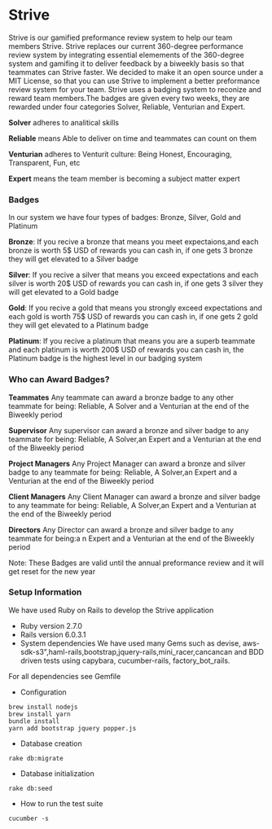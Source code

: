 # Strive
Strive is our gamified preformance review system to help our team members Strive.
Strive replaces our current 360-degree performance review system by integrating essential elemements of the 360-degree system and gamifing it to deliver feedback by a biweekly basis so that teammates can Strive faster.
We decided to make it an open source under a MIT License, 
so that you can use Strive to implement a better preformance review system for your team.
Strive uses a badging system to reconize and reward team members.The badges are given every two weeks,
they are rewarded under four categories Solver, Reliable, Venturian and Expert.

**Solver** adheres to analitical skills

**Reliable** means Able to deliver on time and teammates can count on them 

**Venturian** adheres to Venturit culture: Being Honest, Encouraging, Transparent, Fun, etc

**Expert**  means the team member is becoming a subject matter expert

### Badges
In our system we have four types of badges: Bronze, Silver, Gold and Platinum

**Bronze**: If you recive a bronze that means you meet expectaions,and each bronze is worth 5$ USD of rewards you can cash in, if one gets 3 bronze they will get elevated to a Silver badge

**Silver**: If you recive a silver that means you exceed expectations and each silver is worth 20$ USD of rewards you can cash in, if one gets 3 silver they will get elevated to a Gold badge 

**Gold**: If you recive a gold that means you strongly exceed expectations and each gold is worth 75$ USD of rewards you can cash in, if one gets 2 gold they will get elevated to a Platinum badge 

**Platinum**: If you recive a platinum that means you are a superb teammate and each platinum is worth 200$ USD of rewards you can cash in, the Platinum badge is the highest level in our badging system

### Who can Award Badges?

**Teammates** Any teammate can award a bronze badge to any other teammate for being: Reliable, A Solver and a Venturian at the end of the Biweekly period

**Supervisor** Any supervisor can award a bronze and silver badge to any teammate for being: Reliable, A Solver,an Expert
 and a Venturian at the end of the Biweekly period

**Project Managers** Any Project Manager can award a bronze and silver badge to any teammate for being: Reliable, A Solver,an Expert and a Venturian at the end of the Biweekly period

**Client Managers** Any Client Manager can award a bronze and silver badge to any teammate for being: Reliable, A Solver,an Expert and a Venturian at the end of the Biweekly period

**Directors** Any Director can award a bronze and silver badge to any teammate for being:a n Expert and a Venturian at the end of the Biweekly period


Note: These Badges are valid until the annual preformance review and it will get reset for the new year

### Setup Information

We have used Ruby on Rails to develop the Strive application

* Ruby version
 2.7.0 
* Rails version
 6.0.3.1
* System dependencies
We have used many Gems such as devise, aws-sdk-s3",haml-rails,bootstrap,jquery-rails,mini_racer,cancancan and BDD driven tests using capybara, cucumber-rails, factory_bot_rails.

For all dependencies see Gemfile

* Configuration
```
brew install nodejs
brew install yarn
bundle install
yarn add bootstrap jquery popper.js
```

* Database creation

```
rake db:migrate
```
* Database initialization
```
rake db:seed
```
* How to run the test suite
```
cucumber -s
```
